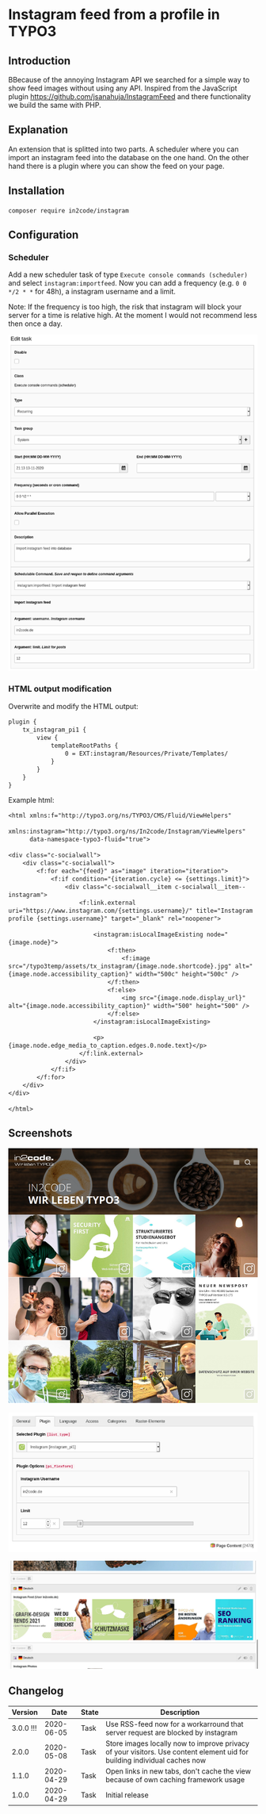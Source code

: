 # Instagram feed from a profile in TYPO3

## Introduction

BBecause of the annoying Instagram API we searched for a simple way to show feed images without using any API. 
Inspired from the JavaScript plugin https://github.com/jsanahuja/InstagramFeed and there functionality we build 
the same with PHP.


## Explanation

An extension that is splitted into two parts. A scheduler where you can import an instagram feed into the database on
the one hand. On the other hand there is a plugin where you can show the feed on your page.


## Installation

`composer require in2code/instagram`


## Configuration

### Scheduler

Add a new scheduler task of type `Execute console commands (scheduler)` and select `instagram:importfeed`. Now you can
add a frequency (e.g. `0 0 */2 * *` for 48h), a instagram username and a limit.

Note: If the frequency is too high, the risk that instagram will block your server for a time is relative high. At the
moment I would not recommend less then once a day.

![Scheduler task](Documentation/Images/scheduler.png "Scheduler task")

### HTML output modification

Overwrite and modify the HTML output:

```
plugin {
    tx_instagram_pi1 {
        view {
            templateRootPaths {
                0 = EXT:instagram/Resources/Private/Templates/
            }
        }
    }
}
```


Example html:

```
<html xmlns:f="http://typo3.org/ns/TYPO3/CMS/Fluid/ViewHelpers"
	  xmlns:instagram="http://typo3.org/ns/In2code/Instagram/ViewHelpers"
	  data-namespace-typo3-fluid="true">

<div class="c-socialwall">
	<div class="c-socialwall">
		<f:for each="{feed}" as="image" iteration="iteration">
			<f:if condition="{iteration.cycle} <= {settings.limit}">
				<div class="c-socialwall__item c-socialwall__item--instagram">
					<f:link.external uri="https://www.instagram.com/{settings.username}/" title="Instagram profile {settings.username}" target="_blank" rel="noopener">

						<instagram:isLocalImageExisting node="{image.node}">
							<f:then>
								<f:image src="/typo3temp/assets/tx_instagram/{image.node.shortcode}.jpg" alt="{image.node.accessibility_caption}" width="500c" height="500c" />
							</f:then>
							<f:else>
								<img src="{image.node.display_url}" alt="{image.node.accessibility_caption}" width="500" height="500" />
							</f:else>
						</instagram:isLocalImageExisting>

						<p>{image.node.edge_media_to_caption.edges.0.node.text}</p>
					</f:link.external>
				</div>
			</f:if>
		</f:for>
	</div>
</div>

</html>
```


## Screenshots

![Images from the instagram feed](Documentation/Images/frontend.png "Images from the instagram feed")

![Plugin Flexform](Documentation/Images/backend.png "Plugin Flexform")

![Plugin preview](Documentation/Images/backend-preview.png "Plugin preview")


## Changelog

| Version    | Date       | State      | Description      |
| ---------- | ---------- | ---------- | ---------------- |
| 3.0.0 !!!  | 2020-06-05 | Task       | Use RSS-feed now for a workarround that server request are blocked by instagram |
| 2.0.0      | 2020-05-08 | Task       | Store images locally now to improve privacy of your visitors. Use content element uid for building individual caches now |
| 1.1.0      | 2020-04-29 | Task       | Open links in new tabs, don't cache the view because of own caching framework usage  |
| 1.0.0      | 2020-04-29 | Task       | Initial release  |

